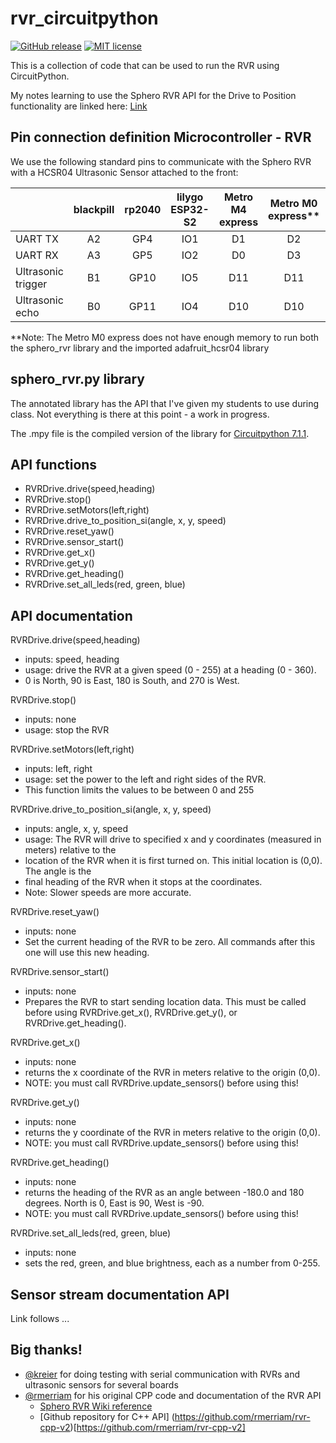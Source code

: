 # rvr_circuitpython
[![GitHub release](https://img.shields.io/github/release/kreier/rvr_circuitpython.svg)](https://GitHub.com/kreier/rvr_circuitpython/releases/)
[![MIT license](https://img.shields.io/github/license/kreier/rvr_circuitpython)](https://kreier.mit-license.org/)


This is a collection of code that can be used to run the RVR using CircuitPython.

My notes learning to use the Sphero RVR API for the Drive to Position functionality are linked here: [Link](https://drive.google.com/file/d/1oYMbidrGnvpz_ruhsh2HalU-BsVFMmpa/view?usp=sharing)

## Pin connection definition Microcontroller - RVR

We use the following standard pins to communicate with the Sphero RVR with a HCSR04 Ultrasonic Sensor attached to the front:

|                    | blackpill | rp2040 | lilygo ESP32-S2 | Metro M4 <br>express | Metro M0 <br>express** | rp2040<br>2023 |
|--------------------|:---------:|:------:|:---------------:|:--------------------:|:----------------------:|:--------------:|
| UART TX            |     A2    |   GP4  |       IO1       |          D1          |           D2           |      GP4       |
| UART RX            |     A3    |   GP5  |       IO2       |          D0          |           D3           |      GP5       |
| Ultrasonic trigger |     B1    |  GP10  |       IO5       |          D11         |           D11          |      GP6       |
| Ultrasonic echo    |     B0    |  GP11  |       IO4       |          D10         |           D10          |      GP7       |

**Note: The Metro M0 express does not have enough memory to run both the sphero_rvr library and the imported adafruit_hcsr04 library

## sphero_rvr.py library ##
The annotated library has the API that I've given my students to use during class. Not everything is there at this point - a work in progress.

The .mpy file is the compiled version of the library for [Circuitpython 7.1.1](https://circuitpython.org). 

## API functions
- RVRDrive.drive(speed,heading)
- RVRDrive.stop()
- RVRDrive.setMotors(left,right)
- RVRDrive.drive_to_position_si(angle, x, y, speed)
- RVRDrive.reset_yaw()
- RVRDrive.sensor_start()
- RVRDrive.get_x()
- RVRDrive.get_y()
- RVRDrive.get_heading()
- RVRDrive.set_all_leds(red, green, blue)

## API documentation

RVRDrive.drive(speed,heading)
- inputs: speed, heading
- usage: drive the RVR at a given speed (0 - 255) at a heading (0 - 360).
- 0 is North, 90 is East, 180 is South, and 270 is West.

RVRDrive.stop()
- inputs: none
- usage: stop the RVR

RVRDrive.setMotors(left,right)
- inputs: left, right
- usage: set the power to the left and right sides of the RVR.
- This function limits the values to be between 0 and 255

RVRDrive.drive_to_position_si(angle, x, y, speed)
- inputs: angle, x, y, speed
- usage: The RVR will drive to specified x and y coordinates (measured in meters) relative to the
- location of the RVR when it is first turned on. This initial location is (0,0). The angle is the
- final heading of the RVR when it stops at the coordinates.
- Note: Slower speeds are more accurate.

RVRDrive.reset_yaw()
- inputs: none
- Set the current heading of the RVR to be zero. All commands after this one will use this new heading.
 
RVRDrive.sensor_start()
- inputs: none
- Prepares the RVR to start sending location data. This must be called before using RVRDrive.get_x(), RVRDrive.get_y(), or RVRDrive.get_heading().
 
RVRDrive.get_x()
- inputs: none
- returns the x coordinate of the RVR in meters relative to the origin (0,0). 
- NOTE: you must call RVRDrive.update_sensors() before using this!

RVRDrive.get_y()
- inputs: none
- returns the y coordinate of the RVR in meters relative to the origin (0,0).
- NOTE: you must call RVRDrive.update_sensors() before using this!

RVRDrive.get_heading()
- inputs: none
- returns the heading of the RVR as an angle between -180.0 and 180 degrees. North is 0, East is 90, West is -90.
- NOTE: you must call RVRDrive.update_sensors() before using this!

RVRDrive.set_all_leds(red, green, blue)
- inputs: none
- sets the red, green, and blue brightness, each as a number from 0-255.

## Sensor stream documentation API

Link follows ...

## Big thanks! ##
* [@kreier](https://github.com/kreier/) for doing testing with serial communication with RVRs and ultrasonic sensors for several boards
* [@rmerriam](https://github.com/rmerriam) for his original CPP code and documentation of the RVR API 
  * [Sphero RVR Wiki reference](https://bitbucket.org/rmerriam/rvr-cpp/wiki/browse/)
  * [Github repository for C++ API] (https://github.com/rmerriam/rvr-cpp-v2)[https://github.com/rmerriam/rvr-cpp-v2]
